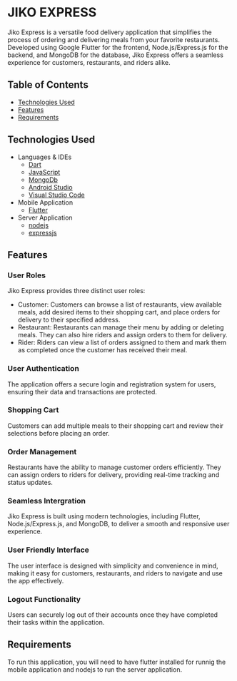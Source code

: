 # JIKO EXPRESS

Jiko Express is a versatile food delivery application that simplifies the process of ordering and delivering meals from your favorite restaurants. Developed using Google Flutter for the frontend, Node.js/Express.js for the backend, and MongoDB for the database, Jiko Express offers a seamless experience for customers, restaurants, and riders alike.

## Table of Contents

- [Technologies Used](#technologies-used)
- [Features](#features)
- [Requirements](#requirements)

## Technologies Used

- Languages & IDEs
  - [Dart](https://dart.dev/)
  - [JavaScript](https://developer.mozilla.org/en-US/docs/Web/JavaScript)
  - [MongoDb](https://www.mongodb.com/)
  - [Android Studio](https://developer.android.com/studio)
  - [Visual Studio Code](https://code.visualstudio.com/)
- Mobile Application
  - [Flutter](https://flutter.dev/)
- Server Application
  - [nodejs](https://nodejs.org/en)
  - [expressjs](https://expressjs.com/)

## Features

### User Roles

Jiko Express provides three distinct user roles:

- Customer: Customers can browse a list of restaurants, view available meals, add desired items to their shopping cart, and place orders for delivery to their specified address.
- Restaurant: Restaurants can manage their menu by adding or deleting meals. They can also hire riders and assign orders to them for delivery.
- Rider: Riders can view a list of orders assigned to them and mark them as completed once the customer has received their meal.

### User Authentication

The application offers a secure login and registration system for users, ensuring their data and transactions are protected.

### Shopping Cart

Customers can add multiple meals to their shopping cart and review their selections before placing an order.

### Order Management

Restaurants have the ability to manage customer orders efficiently. They can assign orders to riders for delivery, providing real-time tracking and status updates.

### Seamless Intergration

Jiko Express is built using modern technologies, including Flutter, Node.js/Express.js, and MongoDB, to deliver a smooth and responsive user experience.

### User Friendly Interface

The user interface is designed with simplicity and convenience in mind, making it easy for customers, restaurants, and riders to navigate and use the app effectively.

### Logout Functionality

Users can securely log out of their accounts once they have completed their tasks within the application.

## Requirements

To run this application, you will need to have flutter installed for runnig the mobile application and nodejs to run the server application.
